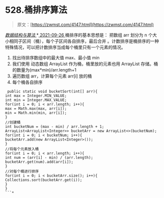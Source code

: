 <!--yml
category: 未分类
date: 0001-01-01 00:00:00
-->

# 528.桶排序算法

> 原文：[https://zwmst.com/4147.html](https://zwmst.com/4147.html)

   [ *数据结构与算法* ](https://zwmst.com/%e6%95%b0%e6%8d%ae%e7%bb%93%e6%9e%84%e4%b8%8e%e7%ae%97%e6%b3%95)*[ <time datetime="2021-09-27T00:50:59+08:00"> 2021-09-26 </time> ](https://zwmst.com/4147.html)  桶排序的基本思想是： 把数组 arr 划分为 n 个大小相同子区间（桶），每个子区间各自排序，最后合并 。计数排序是桶排序的一种特殊情况，可以把计数排序当成每个桶里只有一个元素的情况。

1.  找出待排序数组中的最大值 max、最小值 min
2.  我们使用 动态数组 ArrayList 作为桶，桶里放的元素也用 ArrayList 存储。桶的数量为(max*min)/arr.length+1
3.  遍历数组 arr，计算每个元素 arr[i] 放的桶
4.  每个桶各自排序

```
 public static void bucketSort(int[] arr){
int max = Integer.MIN_VALUE;
int min = Integer.MAX_VALUE;
for(int i = 0; i < arr.length; i++){
max = Math.max(max, arr[i]);
min = Math.min(min, arr[i]);
}
//创建桶
int bucketNum = (max - min) / arr.length + 1;
ArrayList<ArrayList<Integer>> bucketArr = new ArrayList<>(bucketNum);
for(int i = 0; i < bucketNum; i++){
bucketArr.add(new ArrayList<Integer>());
}
//将每个元素放入桶
for(int i = 0; i < arr.length; i++){
int num = (arr[i] - min) / (arr.length);
bucketArr.get(num).add(arr[i]);
}
//对每个桶进行排序
for(int i = 0; i < bucketArr.size(); i++){
Collections.sort(bucketArr.get(i));
}
}
```*